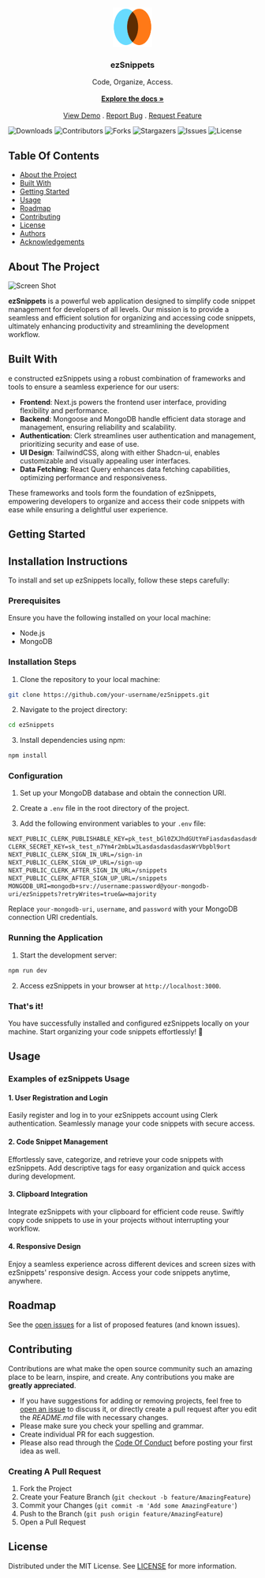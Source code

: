 <br/>
<p align="center">
  <a href="https://github.com/MeerUzairWasHere/ezSnippets">
    <img src="https://raw.githubusercontent.com/MeerUzairWasHere/ezSnippets/19ef06f5006f111f6349d380ccfe6305b87e6ce6/public/logo.svg" alt="Logo" width="80" height="80">
  </a>

  <h3 align="center">ezSnippets</h3>

  <p align="center">
    Code, Organize, Access.
    <br/>
    <br/>
    <a href="https://github.com/MeerUzairWasHere/ezSnippets"><strong>Explore the docs »</strong></a>
    <br/>
    <br/>
    <a href="https://github.com/MeerUzairWasHere/ezSnippets">View Demo</a>
    .
    <a href="https://github.com/MeerUzairWasHere/ezSnippets/issues">Report Bug</a>
    .
    <a href="https://github.com/MeerUzairWasHere/ezSnippets/issues">Request Feature</a>
  </p>
</p>

![Downloads](https://img.shields.io/github/downloads/MeerUzairWasHere/ezSnippets/total) ![Contributors](https://img.shields.io/github/contributors/MeerUzairWasHere/ezSnippets?color=dark-green) ![Forks](https://img.shields.io/github/forks/MeerUzairWasHere/ezSnippets?style=social) ![Stargazers](https://img.shields.io/github/stars/MeerUzairWasHere/ezSnippets?style=social) ![Issues](https://img.shields.io/github/issues/MeerUzairWasHere/ezSnippets) ![License](https://img.shields.io/github/license/MeerUzairWasHere/ezSnippets) 

## Table Of Contents

* [About the Project](#about-the-project)
* [Built With](#built-with)
* [Getting Started](#getting-started)
* [Usage](#usage)
* [Roadmap](#roadmap)
* [Contributing](#contributing)
* [License](#license)
* [Authors](#authors)
* [Acknowledgements](#acknowledgements)

## About The Project

![Screen Shot](https://github.com/user-attachments/assets/42104d9a-73be-4730-92a0-f46c4b317958)


<b>ezSnippets</b> is a powerful web application designed to simplify code snippet management for developers of all levels. Our mission is to provide a seamless and efficient solution for organizing and accessing code snippets, ultimately enhancing productivity and streamlining the development workflow.

## Built With

e constructed ezSnippets using a robust combination of frameworks and tools to ensure a seamless experience for our users:

- **Frontend**: Next.js powers the frontend user interface, providing flexibility and performance.
- **Backend**: Mongoose and MongoDB handle efficient data storage and management, ensuring reliability and scalability.
- **Authentication**: Clerk streamlines user authentication and management, prioritizing security and ease of use.
- **UI Design**: TailwindCSS, along with either Shadcn-ui, enables customizable and visually appealing user interfaces.
- **Data Fetching**: React Query enhances data fetching capabilities, optimizing performance and responsiveness.

These frameworks and tools form the foundation of ezSnippets, empowering developers to organize and access their code snippets with ease while ensuring a delightful user experience.

## Getting Started

## Installation Instructions

To install and set up ezSnippets locally, follow these steps carefully:

### Prerequisites

Ensure you have the following installed on your local machine:

- Node.js
- MongoDB

### Installation Steps

1. Clone the repository to your local machine:

```bash
git clone https://github.com/your-username/ezSnippets.git
```

2. Navigate to the project directory:

```bash
cd ezSnippets
```

3. Install dependencies using npm:

```bash
npm install
```

### Configuration

1. Set up your MongoDB database and obtain the connection URI.

2. Create a `.env` file in the root directory of the project.

3. Add the following environment variables to your `.env` file:

```
NEXT_PUBLIC_CLERK_PUBLISHABLE_KEY=pk_test_bGl0ZXJhdGUtYmFiasdasdasdasdmFjY291bnRzLmRldiQ
CLERK_SECRET_KEY=sk_test_n7Ym4r2mbLw3LasdasdasdasdasWrVbpbl9ort
NEXT_PUBLIC_CLERK_SIGN_IN_URL=/sign-in
NEXT_PUBLIC_CLERK_SIGN_UP_URL=/sign-up
NEXT_PUBLIC_CLERK_AFTER_SIGN_IN_URL=/snippets
NEXT_PUBLIC_CLERK_AFTER_SIGN_UP_URL=/snippets
MONGODB_URI=mongodb+srv://username:password@your-mongodb-uri/ezSnippets?retryWrites=true&w=majority
```

Replace `your-mongodb-uri`, `username`, and `password` with your MongoDB connection URI credentials.

### Running the Application

1. Start the development server:

```bash
npm run dev
```

2. Access ezSnippets in your browser at `http://localhost:3000`.

### That's it!

You have successfully installed and configured ezSnippets locally on your machine. Start organizing your code snippets effortlessly! 🚀

## Usage

### Examples of ezSnippets Usage

#### 1. User Registration and Login


Easily register and log in to your ezSnippets account using Clerk authentication. Seamlessly manage your code snippets with secure access.

#### 2. Code Snippet Management


Effortlessly save, categorize, and retrieve your code snippets with ezSnippets. Add descriptive tags for easy organization and quick access during development.

#### 3. Clipboard Integration


Integrate ezSnippets with your clipboard for efficient code reuse. Swiftly copy code snippets to use in your projects without interrupting your workflow.

#### 4. Responsive Design


Enjoy a seamless experience across different devices and screen sizes with ezSnippets' responsive design. Access your code snippets anytime, anywhere.
 

## Roadmap

See the [open issues](https://github.com/MeerUzairWasHere/ezSnippets/issues) for a list of proposed features (and known issues).

## Contributing

Contributions are what make the open source community such an amazing place to be learn, inspire, and create. Any contributions you make are **greatly appreciated**.
* If you have suggestions for adding or removing projects, feel free to [open an issue](https://github.com/MeerUzairWasHere/ezSnippets/issues/new) to discuss it, or directly create a pull request after you edit the *README.md* file with necessary changes.
* Please make sure you check your spelling and grammar.
* Create individual PR for each suggestion.
* Please also read through the [Code Of Conduct](https://github.com/MeerUzairWasHere/ezSnippets/blob/main/CODE_OF_CONDUCT.md) before posting your first idea as well.

### Creating A Pull Request

1. Fork the Project
2. Create your Feature Branch (`git checkout -b feature/AmazingFeature`)
3. Commit your Changes (`git commit -m 'Add some AmazingFeature'`)
4. Push to the Branch (`git push origin feature/AmazingFeature`)
5. Open a Pull Request

## License

Distributed under the MIT License. See [LICENSE](https://github.com/MeerUzairWasHere/ezSnippets/blob/main/LICENSE.md) for more information.
